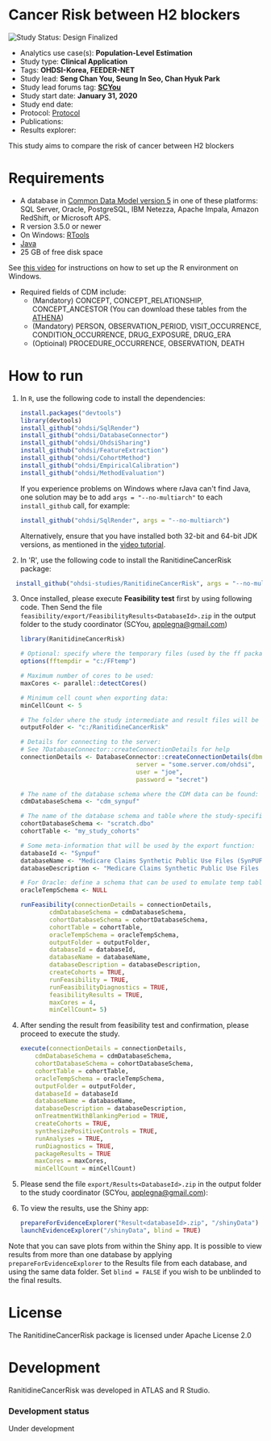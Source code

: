 Cancer Risk between H2 blockers
==============================

<img src="https://img.shields.io/badge/Study%20Status-Design%20Finalized-brightgreen.svg" alt="Study Status: Design Finalized">

- Analytics use case(s): **Population-Level Estimation**
- Study type: **Clinical Application**
- Tags: **OHDSI-Korea, FEEDER-NET**
- Study lead: **Seng Chan You, Seung In Seo, Chan Hyuk Park**
- Study lead forums tag: **[SCYou](https://forums.ohdsi.org/u/SCYou)**
- Study start date: **January 31, 2020**
- Study end date: 
- Protocol: [Protocol](https://github.com/ohdsi-studies/RanitidineCancerRisk/blob/master/documents/)
- Publications: 
- Results explorer: 

This study aims to compare the risk of cancer between H2 blockers

Requirements
============

- A database in [Common Data Model version 5](https://github.com/OHDSI/CommonDataModel) in one of these platforms: SQL Server, Oracle, PostgreSQL, IBM Netezza, Apache Impala, Amazon RedShift, or Microsoft APS.
- R version 3.5.0 or newer
- On Windows: [RTools](http://cran.r-project.org/bin/windows/Rtools/)
- [Java](http://java.com)
- 25 GB of free disk space

See [this video](https://youtu.be/K9_0s2Rchbo) for instructions on how to set up the R environment on Windows.

- Required fields of CDM include:
	- (Mandatory) CONCEPT, CONCEPT_RELATIONSHIP, CONCEPT_ANCESTOR (You can download these tables from the [ATHENA](http://athena.ohdsi.org/))
	- (Mandatory) PERSON, OBSERVATION_PERIOD, VISIT_OCCURRENCE, CONDITION_OCCURRENCE, DRUG_EXPOSURE, DRUG_ERA
	- (Optioinal) PROCEDURE_OCCURRENCE, OBSERVATION, DEATH

How to run
==========
1. In `R`, use the following code to install the dependencies:

	```r
	install.packages("devtools")
	library(devtools)
	install_github("ohdsi/SqlRender")
	install_github("ohdsi/DatabaseConnector")
	install_github("ohdsi/OhdsiSharing")
	install_github("ohdsi/FeatureExtraction")
	install_github("ohdsi/CohortMethod")
	install_github("ohdsi/EmpiricalCalibration")
	install_github("ohdsi/MethodEvaluation")
	```

	If you experience problems on Windows where rJava can't find Java, one solution may be to add `args = "--no-multiarch"` to each `install_github` call, for example:
	
	```r
	install_github("ohdsi/SqlRender", args = "--no-multiarch")
	```
	
	Alternatively, ensure that you have installed both 32-bit and 64-bit JDK versions, as mentioned in the [video tutorial](https://youtu.be/K9_0s2Rchbo).
	
2. In 'R', use the following code to install the RanitidineCancerRisk package:

  ```r
	install_github("ohdsi-studies/RanitidineCancerRisk", args = "--no-multiarch")
  ```
	
3. Once installed, please execute **Feasibility test** first by using following code. Then Send the file ```feasibility/export/FeasibilityResults<DatabaseId>.zip``` in the output folder to the study coordinator (SCYou, applegna@gmail.com)

	```r
	library(RanitidineCancerRisk)
	
	# Optional: specify where the temporary files (used by the ff package) will be created:
	options(fftempdir = "c:/FFtemp")
	
	# Maximum number of cores to be used:
	maxCores <- parallel::detectCores()
	
	# Minimum cell count when exporting data:
	minCellCount <- 5
	
	# The folder where the study intermediate and result files will be written:
	outputFolder <- "c:/RanitidineCancerRisk"
	
	# Details for connecting to the server:
	# See ?DatabaseConnector::createConnectionDetails for help
	connectionDetails <- DatabaseConnector::createConnectionDetails(dbms = "postgresql",
									server = "some.server.com/ohdsi",
									user = "joe",
									password = "secret")
	
	# The name of the database schema where the CDM data can be found:
	cdmDatabaseSchema <- "cdm_synpuf"
	
	# The name of the database schema and table where the study-specific cohorts will be instantiated:
	cohortDatabaseSchema <- "scratch.dbo"
	cohortTable <- "my_study_cohorts"
	
	# Some meta-information that will be used by the export function:
	databaseId <- "Synpuf"
	databaseName <- "Medicare Claims Synthetic Public Use Files (SynPUFs)"
	databaseDescription <- "Medicare Claims Synthetic Public Use Files (SynPUFs) were created to allow interested parties to gain familiarity using Medicare claims data while protecting beneficiary privacy. These files are intended to promote development of software and applications that utilize files in this format, train researchers on the use and complexities of Centers for Medicare and Medicaid Services (CMS) claims, and support safe data mining innovations. The SynPUFs were created by combining randomized information from multiple unique beneficiaries and changing variable values. This randomization and combining of beneficiary information ensures privacy of health information."
	
	# For Oracle: define a schema that can be used to emulate temp tables:
	oracleTempSchema <- NULL
	
	runFeasibility(connectionDetails = connectionDetails,
            cdmDatabaseSchema = cdmDatabaseSchema,
            cohortDatabaseSchema = cohortDatabaseSchema,
            cohortTable = cohortTable,
            oracleTempSchema = oracleTempSchema,
            outputFolder = outputFolder,
            databaseId = databaseId,
            databaseName = databaseName,
            databaseDescription = databaseDescription,
            createCohorts = TRUE,
            runFeasibility = TRUE,
            runFeasibilityDiagnostics = TRUE,
            feasibilityResults = TRUE,
            maxCores = 4,
            minCellCount= 5) 
	```

4. After sending the result from feasibility test and confirmation, please proceed to execute the study.

	```r
	execute(connectionDetails = connectionDetails,
		cdmDatabaseSchema = cdmDatabaseSchema,
		cohortDatabaseSchema = cohortDatabaseSchema,
		cohortTable = cohortTable,
		oracleTempSchema = oracleTempSchema,
		outputFolder = outputFolder,
		databaseId = databaseId
		databaseName = databaseName,
		databaseDescription = databaseDescription,
		onTreatmentWithBlankingPeriod = TRUE,
		createCohorts = TRUE,
		synthesizePositiveControls = TRUE,
		runAnalyses = TRUE,
		runDiagnostics = TRUE,
		packageResults = TRUE
		maxCores = maxCores,
		minCellCount = minCellCount)
	```
	
5. Please send the file ```export/Results<DatabaseId>.zip``` in the output folder to the study coordinator (SCYou, applegna@gmail.com):

6. To view the results, use the Shiny app:

	```r
	prepareForEvidenceExplorer("Result<databaseId>.zip", "/shinyData")
	launchEvidenceExplorer("/shinyData", blind = TRUE)
	```
  
  Note that you can save plots from within the Shiny app. It is possible to view results from more than one database by applying `prepareForEvidenceExplorer` to the Results file from each database, and using the same data folder. Set `blind = FALSE` if you wish to be unblinded to the final results.


License
=======
The RanitidineCancerRisk package is licensed under Apache License 2.0


Development
===========
RanitidineCancerRisk was developed in ATLAS and R Studio.

### Development status

Under development
